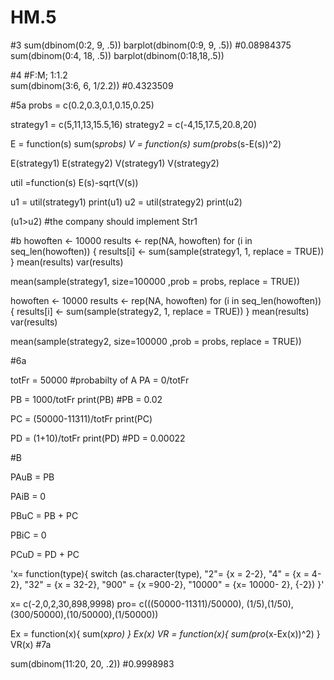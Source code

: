 # HM.5


#3
sum(dbinom(0:2, 9, .5))
barplot(dbinom(0:9, 9, .5))
#0.08984375
sum(dbinom(0:4, 18, .5))
barplot(dbinom(0:18,18,.5))

#4
#F:M; 1:1.2  
sum(dbinom(3:6, 6, 1/2.2))
#0.4323509

#5a
probs = c(0.2,0.3,0.1,0.15,0.25)

strategy1 = c(5,11,13,15.5,16)
strategy2 = c(-4,15,17.5,20.8,20)

E = function(s) sum(s*probs)
V = function(s) sum(probs*(s-E(s))^2)

E(strategy1)
E(strategy2)
V(strategy1)
V(strategy2)

util =function(s) E(s)-sqrt(V(s))

u1 = util(strategy1)
print(u1)
u2 = util(strategy2)
print(u2)

(u1>u2)
#the company should implement Str1 

#b
howoften <- 10000
results <- rep(NA, howoften)
for (i in seq_len(howoften)) {
  results[i] <- sum(sample(strategy1, 1, replace = TRUE))
}
mean(results)
var(results)

mean(sample(strategy1, size=100000 ,prob = probs, replace = TRUE))

howoften <- 10000
results <- rep(NA, howoften)
for (i in seq_len(howoften)) {
  results[i] <- sum(sample(strategy2, 1, replace = TRUE))
}
mean(results)
var(results)

mean(sample(strategy2, size=100000 ,prob = probs, replace = TRUE))

#6a

totFr = 50000
#probabilty of A
PA = 0/totFr


PB = 1000/totFr
print(PB)
#PB = 0.02

PC = (50000-11311)/totFr
print(PC)

PD = (1+10)/totFr
print(PD)
#PD = 0.00022

#B

PAuB = PB

PAiB = 0

PBuC = PB + PC

PBiC = 0 

PCuD = PD + PC


'x= function(type){
  switch (as.character(type),
          "2"= {x = 2-2},
          "4" = {x = 4-2},
          "32" = {x = 32-2},
          "900" = {x =900-2},
          "10000" = {x= 10000- 2},
          {-2})
}'

x= c(-2,0,2,30,898,9998)
pro= c(((50000-11311)/50000), (1/5),(1/50), (300/50000),(10/50000),(1/50000))

Ex = function(x){
  sum(x*pro)
}
Ex(x)
VR = function(x){
  sum(pro*(x-Ex(x))^2)
}
VR(x)
#7a

sum(dbinom(11:20, 20, .2))
#0.9998983


